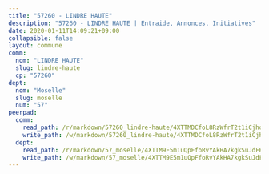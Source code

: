 ```yaml
---
title: "57260 - LINDRE HAUTE"
description: "57260 - LINDRE HAUTE | Entraide, Annonces, Initiatives"
date: 2020-01-11T14:09:21+09:00
collapsible: false
layout: commune
comm:
  nom: "LINDRE HAUTE"
  slug: lindre-haute
  cp: "57260"
dept:
  nom: "Moselle"
  slug: moselle
  num: "57"
peerpad:
  comm:
    read_path: /r/markdown/57260_lindre-haute/4XTTMDCfoL8RzWfrT2t1iCjhq8Jr1JqEjKUCejFsGVTerfYkW
    write_path: /w/markdown/57260_lindre-haute/4XTTMDCfoL8RzWfrT2t1iCjhq8Jr1JqEjKUCejFsGVTerfYkW-K3TgUJ6C8i52YPvyHsHeaW9bEJDtXmW4drtKiG4z1R2RUadv3LCdbAxFSWBy8PLjkqCrcp5d7YuSKmVna93HkLMZLenEHU9axGRVRRnkrCL1mpNgcJHr1TiBPpUYyJPjCsAFNiZC
  dept:
    read_path: /r/markdown/57_moselle/4XTTM9E5m1uQpFfoRvYAkHA7kgkSuJdFBSCmoLnZ6YvxmqAKj
    write_path: /w/markdown/57_moselle/4XTTM9E5m1uQpFfoRvYAkHA7kgkSuJdFBSCmoLnZ6YvxmqAKj-K3TgTxpsRhjGfb3pJqDaX4rYTLkyLoK3BLA4awBfhTSCoyNhResrhhmfsEF8aKnccedt5XoBzWeRYfKxQxNKv71ETcpGharLRE7rdgTKY3uSaW3Du2dz8v23YEY268mfYmweTFnR
---
```


